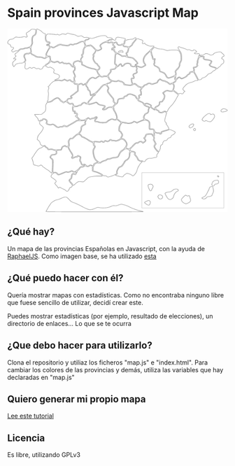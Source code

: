 # Spain provinces Javascript Map

![](map.jpg)

## ¿Qué hay?
Un mapa de las provincias Españolas en Javascript, con la ayuda de [RaphaelJS](http://raphaeljs.com/).
Como imagen base, se ha utilizado [esta](https://parall.ax/blog/view/2985/tutorial-creating-an-interactive-svg-map)


## ¿Qué puedo hacer con él?
Quería mostrar mapas con estadísticas. Como no encontraba ninguno libre que fuese sencillo
de utilizar, decidí crear este.

Puedes mostrar estadísticas (por ejemplo, resultado de elecciones), un directorio de enlaces... Lo que se te ocurra


## ¿Que debo hacer para utilizarlo?
Clona el repositorio y utiliaz los ficheros "map.js" e "index.html". Para cambiar los colores de las provincias y
demás, utiliza las variables que hay declaradas en "map.js"

## Quiero generar mi propio mapa
[Lee este tutorial](https://parall.ax/blog/view/2985/tutorial-creating-an-interactive-svg-map)

## Licencia
Es libre, utilizando GPLv3
